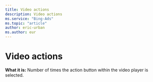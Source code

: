 ```yaml
---
title: Video actions
description: Video actions
ms.service: "Bing-Ads"
ms.topic: "article"
author: eric-urban
ms.author: eur
---
```


# Video actions

**What it is:** Number of times the action button within the video player is selected.


